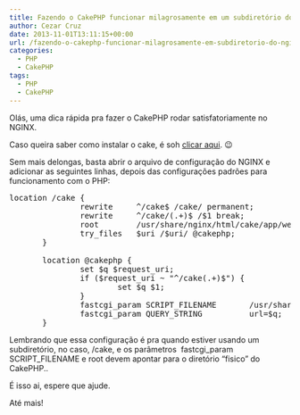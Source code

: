 ```yaml
---
title: Fazendo o CakePHP funcionar milagrosamente em um subdiretório do NGINX
author: Cezar Cruz
date: 2013-11-01T13:11:15+00:00
url: /fazendo-o-cakephp-funcionar-milagrosamente-em-subdiretorio-do-nginx/
categories:
  - PHP
  - CakePHP
tags:
  - PHP
  - CakePHP
---
```

Olás, uma dica rápida pra fazer o CakePHP rodar satisfatoriamente no NGINX.

Caso queira saber como instalar o cake, é soh <a title="Como instalar o Nginx + PHP + MySql no Ubuntu" href="https://cezarcruz.com.br/blog/2013/10/como-instalar-o-nginx-php-mysql-no-ubuntu/" target="_blank">clicar aqui</a>. 😉

Sem mais delongas, basta abrir o arquivo de configuração do NGINX e adicionar as seguintes linhas, depois das configurações padrões para funcionamento com o PHP:

<pre class="lang:sh decode:true">location /cake {
               rewrite     ^/cake$ /cake/ permanent;
               rewrite     ^/cake/(.+)$ /$1 break;
               root        /usr/share/nginx/html/cake/app/webroot;
               try_files   $uri /$uri/ @cakephp;
       }

       location @cakephp {
               set $q $request_uri;
               if ($request_uri ~ "^/cake(.+)$") {
                       set $q $1;
               }
               fastcgi_param SCRIPT_FILENAME       /usr/share/nginx/html/cake/app/webroot/index.php;
               fastcgi_param QUERY_STRING          url=$q;
       }</pre>

Lembrando que essa configuração é pra quando estiver usando um subdiretório, no caso, /cake, e os parâmetros  fastcgi\_param SCRIPT\_FILENAME e root devem apontar para o diretório &#8220;fisico&#8221; do CakePHP..

É isso ai, espere que ajude.

Até mais!